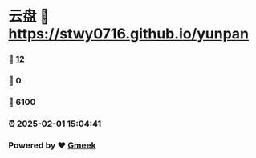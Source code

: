 # 云盘 :link: https://stwy0716.github.io/yunpan 
### :page_facing_up: [12](https://stwy0716.github.io/yunpan/tag.html) 
### :speech_balloon: 0 
### :hibiscus: 6100 
### :alarm_clock: 2025-02-01 15:04:41 
### Powered by :heart: [Gmeek](https://github.com/Meekdai/Gmeek)
